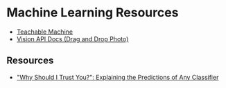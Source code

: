 # Machine Learning Resources

* [Teachable Machine](https://teachablemachine.withgoogle.com/)
* [Vision API Docs (Drag and Drop Photo)](https://cloud.google.com/vision/)

## Resources

* ["Why Should I Trust You?": Explaining the Predictions of Any Classifier](https://arxiv.org/abs/1602.04938)

